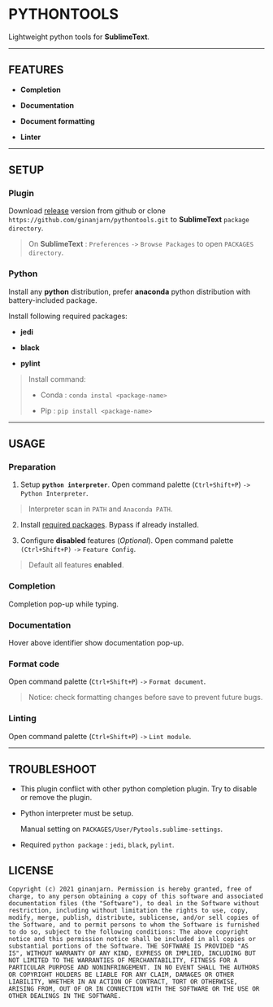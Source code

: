 # PYTHONTOOLS

Lightweight python tools for **SublimeText**.

---

## FEATURES

- **Completion**

- **Documentation**

- **Document formatting**

- **Linter** 

---

## SETUP

### Plugin

Download [release](https://github.com/ginanjarn/pythontools/archive/master.zip) version from github or clone `https://github.com/ginanjarn/pythontools.git` to **SublimeText** `package directory`.

> On **SublimeText** : `Preferences` `->` `Browse Packages` to open `PACKAGES directory`.

### Python

Install any **python** distribution, prefer **anaconda** python distribution with battery-included package.

Install following required packages:

- **jedi**

- **black**

- **pylint**

> Install command:
> 
> * Conda         : `conda instal <package-name>`
> 
> * Pip         : `pip install <package-name>`

---

## USAGE

### Preparation

1. Setup **`python interpreter`**. Open command palette (`Ctrl+Shift+P`) `->` `Python Interpreter`.

> Interpreter scan in `PATH` and `Anaconda PATH`.

2. Install [required packages](#Python). Bypass if already installed.

3. Configure **disabled** features (*Optional*).  Open command palette `(Ctrl+Shift+P)` `->` `Feature Config`.

> Default all features **enabled**.

### Completion

Completion pop-up while typing.

### Documentation

Hover above identifier show documentation pop-up.

### Format code

Open command palette (`Ctrl+Shift+P`) `->` `Format document`.

> Notice: check formatting changes before save to prevent future bugs.

### Linting

Open command palette (`Ctrl+Shift+P`) `->` `Lint module`.

---

## TROUBLESHOOT

* This plugin conflict with other python completion plugin. Try to disable or remove the plugin.

* Python interpreter must be setup.
  
  Manual setting on `PACKAGES/User/Pytools.sublime-settings`.

* Required `python package` : `jedi`, `black`, `pylint`.

## LICENSE

`Copyright (c) 2021 ginanjarn.
Permission is hereby granted, free of charge, to any person obtaining a copy
of this software and associated documentation files (the "Software"), to deal
in the Software without restriction, including without limitation the rights
to use, copy, modify, merge, publish, distribute, sublicense, and/or sell
copies of the Software, and to permit persons to whom the Software is
furnished to do so, subject to the following conditions:
The above copyright notice and this permission notice shall be included in all
copies or substantial portions of the Software.
THE SOFTWARE IS PROVIDED "AS IS", WITHOUT WARRANTY OF ANY KIND, EXPRESS OR
IMPLIED, INCLUDING BUT NOT LIMITED TO THE WARRANTIES OF MERCHANTABILITY,
FITNESS FOR A PARTICULAR PURPOSE AND NONINFRINGEMENT. IN NO EVENT SHALL THE
AUTHORS OR COPYRIGHT HOLDERS BE LIABLE FOR ANY CLAIM, DAMAGES OR OTHER
LIABILITY, WHETHER IN AN ACTION OF CONTRACT, TORT OR OTHERWISE, ARISING FROM,
OUT OF OR IN CONNECTION WITH THE SOFTWARE OR THE USE OR OTHER DEALINGS IN THE
SOFTWARE.`
